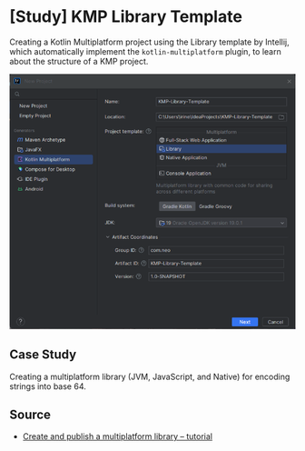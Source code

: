 # [Study] KMP Library Template
Creating a Kotlin Multiplatform project using the Library template by Intellij, which automatically implement the `kotlin-multiplatform` plugin, to learn about the structure of a KMP project.

![start.png](start.png)

## Case Study
Creating a multiplatform library (JVM, JavaScript, and Native) for encoding strings into base 64.

## Source
- [Create and publish a multiplatform library – tutorial](https://kotlinlang.org/docs/multiplatform-library.html)